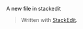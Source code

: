 A new file in stackedit


> Written with [StackEdit](https://stackedit.io/).
<!--stackedit_data:
eyJoaXN0b3J5IjpbLTE1NzkzMDMyMjhdfQ==
-->